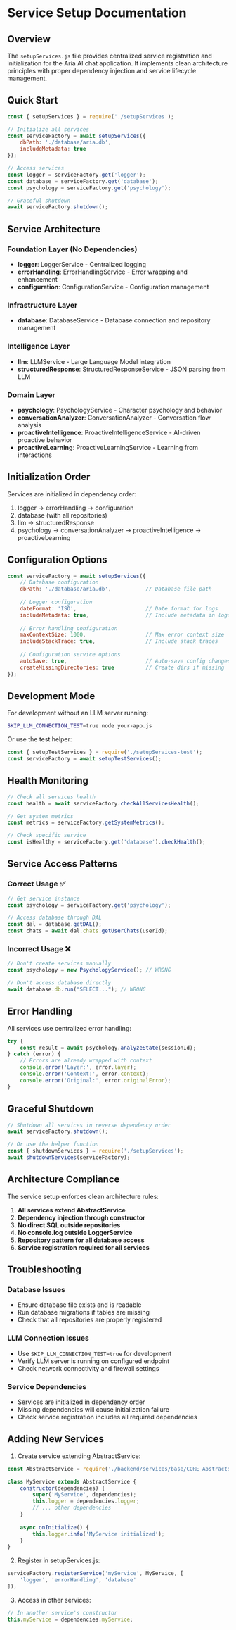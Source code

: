 # Service Setup Documentation

## Overview

The `setupServices.js` file provides centralized service registration and initialization for the Aria AI chat application. It implements clean architecture principles with proper dependency injection and service lifecycle management.

## Quick Start

```javascript
const { setupServices } = require('./setupServices');

// Initialize all services
const serviceFactory = await setupServices({
    dbPath: './database/aria.db',
    includeMetadata: true
});

// Access services
const logger = serviceFactory.get('logger');
const database = serviceFactory.get('database');
const psychology = serviceFactory.get('psychology');

// Graceful shutdown
await serviceFactory.shutdown();
```

## Service Architecture

### Foundation Layer (No Dependencies)
- **logger**: LoggerService - Centralized logging
- **errorHandling**: ErrorHandlingService - Error wrapping and enhancement  
- **configuration**: ConfigurationService - Configuration management

### Infrastructure Layer  
- **database**: DatabaseService - Database connection and repository management

### Intelligence Layer
- **llm**: LLMService - Large Language Model integration
- **structuredResponse**: StructuredResponseService - JSON parsing from LLM

### Domain Layer
- **psychology**: PsychologyService - Character psychology and behavior
- **conversationAnalyzer**: ConversationAnalyzer - Conversation flow analysis
- **proactiveIntelligence**: ProactiveIntelligenceService - AI-driven proactive behavior
- **proactiveLearning**: ProactiveLearningService - Learning from interactions

## Initialization Order

Services are initialized in dependency order:
1. logger → errorHandling → configuration
2. database (with all repositories)
3. llm → structuredResponse  
4. psychology → conversationAnalyzer → proactiveIntelligence → proactiveLearning

## Configuration Options

```javascript
const serviceFactory = await setupServices({
    // Database configuration
    dbPath: './database/aria.db',           // Database file path
    
    // Logger configuration  
    dateFormat: 'ISO',                      // Date format for logs
    includeMetadata: true,                  // Include metadata in logs
    
    // Error handling configuration
    maxContextSize: 1000,                   // Max error context size
    includeStackTrace: true,                // Include stack traces
    
    // Configuration service options
    autoSave: true,                         // Auto-save config changes
    createMissingDirectories: true          // Create dirs if missing
});
```

## Development Mode

For development without an LLM server running:

```bash
SKIP_LLM_CONNECTION_TEST=true node your-app.js
```

Or use the test helper:

```javascript
const { setupTestServices } = require('./setupServices-test');
const serviceFactory = await setupTestServices();
```

## Health Monitoring

```javascript
// Check all services health
const health = await serviceFactory.checkAllServicesHealth();

// Get system metrics
const metrics = serviceFactory.getSystemMetrics();

// Check specific service
const isHealthy = serviceFactory.get('database').checkHealth();
```

## Service Access Patterns

### Correct Usage ✅
```javascript
// Get service instance
const psychology = serviceFactory.get('psychology');

// Access database through DAL
const dal = database.getDAL();
const chats = await dal.chats.getUserChats(userId);
```

### Incorrect Usage ❌
```javascript
// Don't create services manually
const psychology = new PsychologyService(); // WRONG

// Don't access database directly  
await database.db.run("SELECT..."); // WRONG
```

## Error Handling

All services use centralized error handling:

```javascript
try {
    const result = await psychology.analyzeState(sessionId);
} catch (error) {
    // Errors are already wrapped with context
    console.error('Layer:', error.layer);
    console.error('Context:', error.context);
    console.error('Original:', error.originalError);
}
```

## Graceful Shutdown

```javascript
// Shutdown all services in reverse dependency order
await serviceFactory.shutdown();

// Or use the helper function
const { shutdownServices } = require('./setupServices');
await shutdownServices(serviceFactory);
```

## Architecture Compliance

The service setup enforces clean architecture rules:

1. **All services extend AbstractService**
2. **Dependency injection through constructor**
3. **No direct SQL outside repositories**
4. **No console.log outside LoggerService**
5. **Repository pattern for all database access**
6. **Service registration required for all services**

## Troubleshooting

### Database Issues
- Ensure database file exists and is readable
- Run database migrations if tables are missing
- Check that all repositories are properly registered

### LLM Connection Issues
- Use `SKIP_LLM_CONNECTION_TEST=true` for development
- Verify LLM server is running on configured endpoint
- Check network connectivity and firewall settings

### Service Dependencies
- Services are initialized in dependency order
- Missing dependencies will cause initialization failure
- Check service registration includes all required dependencies

## Adding New Services

1. Create service extending AbstractService:
```javascript
const AbstractService = require('./backend/services/base/CORE_AbstractService');

class MyService extends AbstractService {
    constructor(dependencies) {
        super('MyService', dependencies);
        this.logger = dependencies.logger;
        // ... other dependencies
    }
    
    async onInitialize() {
        this.logger.info('MyService initialized');
    }
}
```

2. Register in setupServices.js:
```javascript
serviceFactory.registerService('myService', MyService, [
    'logger', 'errorHandling', 'database'
]);
```

3. Access in other services:
```javascript
// In another service's constructor
this.myService = dependencies.myService;
```
